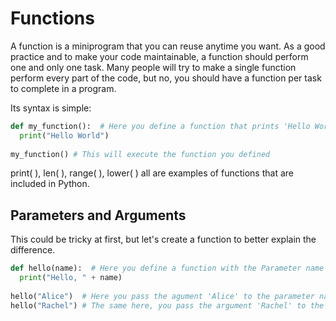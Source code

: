 # Functions

A function is a miniprogram that you can reuse anytime you want. As a good practice and to make your code maintainable, a function should perform one and only one task. Many people will try to make a single function perform every part of the code, but no, you should have a function per task to complete in a program.

Its syntax is simple:

~~~python 
def my_function():  # Here you define a function that prints 'Hello World'
  print("Hello World")
  
my_function() # This will execute the function you defined
~~~

print( ), len( ), range( ), lower( ) all are examples of functions that are included in Python.

## Parameters and Arguments

This could be tricky at first, but let's create a function to better explain the difference.

~~~python
def hello(name):  # Here you define a function with the Parameter name
  print("Hello, " + name)
  
hello("Alice")  # Here you pass the agument 'Alice' to the parameter name, which is equal to define a normal variable, name = 'Alice'
hello("Rachel") # The same here, you pass the argument 'Rachel' to the parameter name, like name = 'Rachel'
~~~
